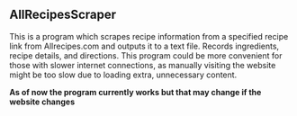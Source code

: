 ## AllRecipesScraper

This is a program which scrapes recipe information from a specified recipe link from Allrecipes.com and outputs it to a text file. Records ingredients, recipe details, and directions. This program could be more convenient for those with slower internet connections, as manually visiting the website might be too slow due to loading extra, unnecessary content. 


**As of now the program currently works but that may change if the website changes**
